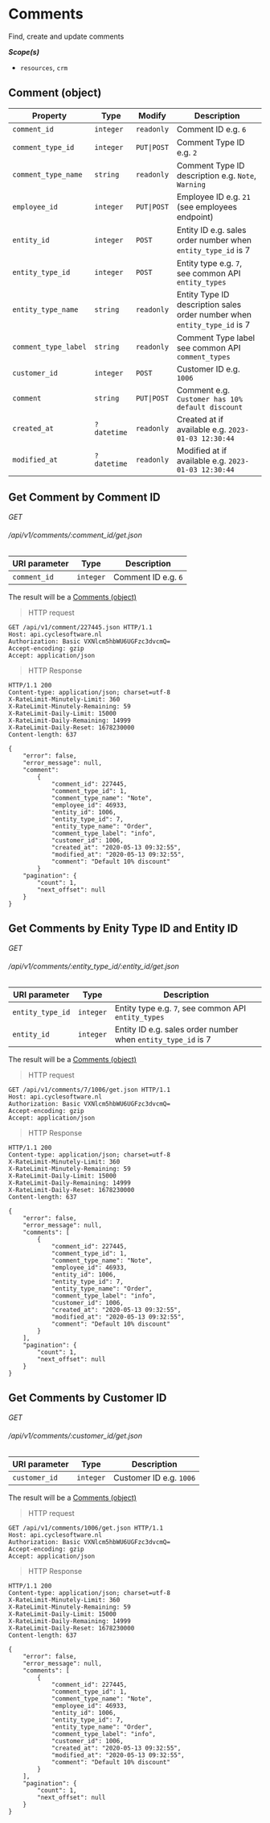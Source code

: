 # Comments #

Find, create and update comments

***Scope(s)***

- `resources`, `crm`

## Comment (object)

| Property             | Type        | Modify                     | Description                                                              |
|----------------------|-------------|----------------------------|--------------------------------------------------------------------------|
| `comment_id`         | `integer`   | `readonly`                 | Comment ID e.g. `6`                                                      |
| `comment_type_id`    | `integer`   | <code>PUT&#124;POST</code> | Comment Type ID e.g. `2`                                                 |
| `comment_type_name`  | `string`    | `readonly`                 | Comment Type ID description e.g. `Note`, `Warning`                       |
| `employee_id`        | `integer`   | <code>PUT&#124;POST</code> | Employee ID e.g. `21` (see employees endpoint)                           |
| `entity_id`          | `integer`   | <code>POST</code>          | Entity ID e.g. sales order number when `entity_type_id` is 7             |
| `entity_type_id`     | `integer`   | <code>POST</code>          | Entity type e.g. `7`, see common API `entity_types`                      |
| `entity_type_name`   | `string`    | `readonly`                 | Entity Type ID description sales order number when `entity_type_id` is 7 |
| `comment_type_label` | `string`    | `readonly`                 | Comment Type label see common API `comment_types`                        |
| `customer_id`        | `integer`   | <code>POST</code>          | Customer ID e.g. `1006`                                                  |
| `comment`            | `string`    | <code>PUT&#124;POST</code> | Comment e.g. `Customer has 10% default discount`                         |
| `created_at`         | `?datetime` | `readonly`                 | Created at if available e.g. `2023-01-03 12:30:44`                       |
| `modified_at`        | `?datetime` | `readonly`                 | Modified at if available e.g. `2023-01-03 12:30:44`                      |

## Get Comment by Comment ID

<div class="api-endpoint">
    <div class="endpoint-data">
        <i class="label label-post">GET</i>
        <h6>/api/v1/comments/:comment_id/get.json</h6>
    </div>
</div>

| **URI parameter** | **Type**  | **Description**      |
|-------------------|-----------|----------------------| 
| `comment_id`      | `integer` | Comment ID e.g. `6`  |

The result will be a [Comments (object)](#comment-object)

> HTTP request

```http
GET /api/v1/comment/227445.json HTTP/1.1
Host: api.cyclesoftware.nl
Authorization: Basic VXNlcm5hbWU6UGFzc3dvcmQ=
Accept-encoding: gzip
Accept: application/json
```

> HTTP Response

```http
HTTP/1.1 200
Content-type: application/json; charset=utf-8
X-RateLimit-Minutely-Limit: 360
X-RateLimit-Minutely-Remaining: 59
X-RateLimit-Daily-Limit: 15000
X-RateLimit-Daily-Remaining: 14999
X-RateLimit-Daily-Reset: 1678230000
Content-length: 637

{
    "error": false,
    "error_message": null,
    "comment": 
        {
            "comment_id": 227445,
            "comment_type_id": 1,
            "comment_type_name": "Note",
            "employee_id": 46933,
            "entity_id": 1006,
            "entity_type_id": 7,
            "entity_type_name": "Order",
            "comment_type_label": "info",
            "customer_id": 1006,
            "created_at": "2020-05-13 09:32:55",
            "modified_at": "2020-05-13 09:32:55",
            "comment": "Default 10% discount"
        }
    "pagination": {
        "count": 1,
        "next_offset": null
    }
}
```

## Get Comments by Enity Type ID and Entity ID

<div class="api-endpoint">
    <div class="endpoint-data">
        <i class="label label-post">GET</i>
        <h6>/api/v1/comments/:entity_type_id/:entity_id/get.json</h6>
    </div>
</div>

| **URI parameter** | **Type**  | **Description**                                              |
|-------------------|-----------|--------------------------------------------------------------|
| `entity_type_id`  | `integer` | Entity type e.g. `7`, see common API `entity_types`          |
| `entity_id`       | `integer` | Entity ID e.g. sales order number when `entity_type_id` is 7 |

The result will be a [Comments (object)](#comment-object)

> HTTP request

```http
GET /api/v1/comments/7/1006/get.json HTTP/1.1
Host: api.cyclesoftware.nl
Authorization: Basic VXNlcm5hbWU6UGFzc3dvcmQ=
Accept-encoding: gzip
Accept: application/json
```

> HTTP Response

```http
HTTP/1.1 200
Content-type: application/json; charset=utf-8
X-RateLimit-Minutely-Limit: 360
X-RateLimit-Minutely-Remaining: 59
X-RateLimit-Daily-Limit: 15000
X-RateLimit-Daily-Remaining: 14999
X-RateLimit-Daily-Reset: 1678230000
Content-length: 637

{
    "error": false,
    "error_message": null,
    "comments": [
        {
            "comment_id": 227445,
            "comment_type_id": 1,
            "comment_type_name": "Note",
            "employee_id": 46933,
            "entity_id": 1006,
            "entity_type_id": 7,
            "entity_type_name": "Order",
            "comment_type_label": "info",
            "customer_id": 1006,
            "created_at": "2020-05-13 09:32:55",
            "modified_at": "2020-05-13 09:32:55",
            "comment": "Default 10% discount"
        }
    ],
    "pagination": {
        "count": 1,
        "next_offset": null
    }
}
```

## Get Comments by Customer ID

<div class="api-endpoint">
    <div class="endpoint-data">
        <i class="label label-post">GET</i>
        <h6>/api/v1/comments/:customer_id/get.json</h6>
    </div>
</div>

| **URI parameter** | **Type**  | **Description**         |
|-------------------|-----------|-------------------------|
| `customer_id`     | `integer` | Customer ID e.g. `1006` |

The result will be a [Comments (object)](#comment-object)

> HTTP request

```http
GET /api/v1/comments/1006/get.json HTTP/1.1
Host: api.cyclesoftware.nl
Authorization: Basic VXNlcm5hbWU6UGFzc3dvcmQ=
Accept-encoding: gzip
Accept: application/json
```

> HTTP Response

```http
HTTP/1.1 200
Content-type: application/json; charset=utf-8
X-RateLimit-Minutely-Limit: 360
X-RateLimit-Minutely-Remaining: 59
X-RateLimit-Daily-Limit: 15000
X-RateLimit-Daily-Remaining: 14999
X-RateLimit-Daily-Reset: 1678230000
Content-length: 637

{
    "error": false,
    "error_message": null,
    "comments": [
        {
            "comment_id": 227445,
            "comment_type_id": 1,
            "comment_type_name": "Note",
            "employee_id": 46933,
            "entity_id": 1006,
            "entity_type_id": 7,
            "entity_type_name": "Order",
            "comment_type_label": "info",
            "customer_id": 1006,
            "created_at": "2020-05-13 09:32:55",
            "modified_at": "2020-05-13 09:32:55",
            "comment": "Default 10% discount"
        }
    ],
    "pagination": {
        "count": 1,
        "next_offset": null
    }
}
```
